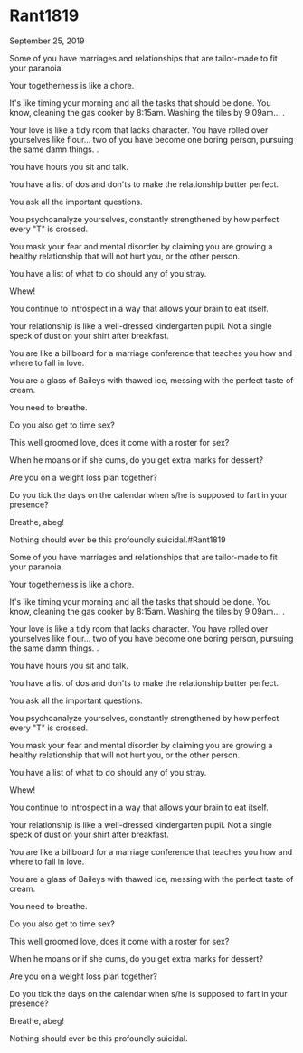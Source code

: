 # Rant1819



September 25, 2019

Some of you have marriages and relationships that are tailor-made to fit your paranoia.

Your togetherness is like a chore.

It's like timing your morning and all the tasks that should be done. You know, cleaning the gas cooker by 8:15am. Washing the tiles by 9:09am...
.

Your love is like a tidy room that lacks character. You have rolled over yourselves like flour... two of you have become one boring person, pursuing the same damn things.
.

You have hours you sit and talk. 

You have a list of dos and don'ts to make the relationship butter perfect.

You ask all the important questions. 

You psychoanalyze yourselves, constantly strengthened by how perfect every "T" is crossed. 

You mask your fear and mental disorder by claiming you are growing a healthy relationship that will not hurt you, or the other person. 

You have a list of what to do should any of you stray.

Whew!

You continue to introspect in a way that allows your brain to eat itself.

Your relationship is like a well-dressed kindergarten pupil. Not a single speck of dust on your shirt after breakfast. 

You are like a billboard for a marriage conference that teaches you how and where to fall in love.

You are a glass of Baileys with thawed ice, messing with the perfect taste of cream.

You need to breathe. 

Do you also get to time sex? 

This well groomed love, does it come with a roster for sex?

When he moans or if she cums, do you get extra marks for dessert?

Are you on a weight loss plan together?

Do you tick the days on the calendar when s/he is supposed to fart in your presence?

Breathe, abeg!

Nothing should ever be this profoundly suicidal.#Rant1819

Some of you have marriages and relationships that are tailor-made to fit your paranoia.

Your togetherness is like a chore.

It's like timing your morning and all the tasks that should be done. You know, cleaning the gas cooker by 8:15am. Washing the tiles by 9:09am...
.

Your love is like a tidy room that lacks character. You have rolled over yourselves like flour... two of you have become one boring person, pursuing the same damn things.
.

You have hours you sit and talk. 

You have a list of dos and don'ts to make the relationship butter perfect.

You ask all the important questions. 

You psychoanalyze yourselves, constantly strengthened by how perfect every "T" is crossed. 

You mask your fear and mental disorder by claiming you are growing a healthy relationship that will not hurt you, or the other person. 

You have a list of what to do should any of you stray.

Whew!

You continue to introspect in a way that allows your brain to eat itself.

Your relationship is like a well-dressed kindergarten pupil. Not a single speck of dust on your shirt after breakfast. 

You are like a billboard for a marriage conference that teaches you how and where to fall in love.

You are a glass of Baileys with thawed ice, messing with the perfect taste of cream.

You need to breathe. 

Do you also get to time sex? 

This well groomed love, does it come with a roster for sex?

When he moans or if she cums, do you get extra marks for dessert?

Are you on a weight loss plan together?

Do you tick the days on the calendar when s/he is supposed to fart in your presence?

Breathe, abeg!

Nothing should ever be this profoundly suicidal.